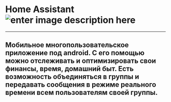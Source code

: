 # Home Assistant  ![enter image description here](https://pp.userapi.com/c846120/v846120779/20bc70/8G7CBuAnaL8.jpg)
---
Мобильное многопользовательское приложение под android. С его помощью можно отслеживать и оптимизировать свои финансы, время, домашний быт. Есть возможность объединяться в группы и передавать сообщения в режиме реального времени всем пользователям своей группы.
---


